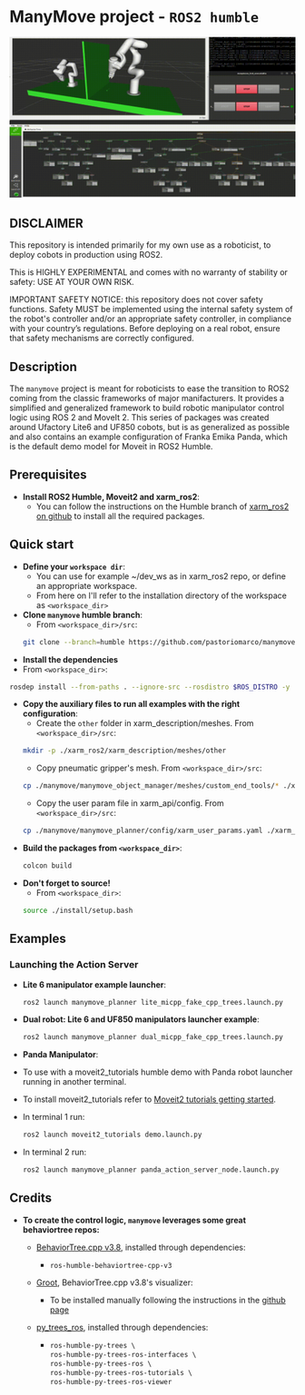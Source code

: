 # ManyMove project - `ROS2 humble`

![ManyMove example](https://github.com/pastoriomarco/manymove/blob/dfc9c7f00e11d70d5e27fd2e0c13bfcf5de6de54/media/manymove_example.gif)

## DISCLAIMER

This repository is intended primarily for my own use as a roboticist, to deploy cobots in production using ROS2. 

This is HIGHLY EXPERIMENTAL and comes with no warranty of stability or safety: USE AT YOUR OWN RISK. 

IMPORTANT SAFETY NOTICE: this repository does not cover safety functions. Safety MUST be implemented using the internal safety system of the robot's controller and/or an appropriate safety controller, in compliance with your country’s regulations. Before deploying on a real robot, ensure that safety mechanisms are correctly configured.

## Description

The `manymove` project is meant for roboticists to ease the transition to ROS2 coming from the classic frameworks of major manifacturers.
It provides a simplified and generalized framework to build robotic manipulator control logic using ROS 2 and MoveIt 2. 
This series of packages was created around Ufactory Lite6 and UF850 cobots, but is as generalized as possible and also contains an example configuration of Franka Emika Panda, which is the default demo model for Moveit in ROS2 Humble.

## Prerequisites

- **Install ROS2 Humble, Moveit2 and xarm_ros2**:
  - You can follow the instructions on the Humble branch of [xarm_ros2 on github](https://github.com/xArm-Developer/xarm_ros2/tree/humble) to install all the required packages.

## Quick start

- **Define your `workspace dir`**:
  - You can use for example ~/dev_ws as in xarm_ros2 repo, or define an appropriate workspace.
  - From here on I'll refer to the installation directory of the workspace as `<workspace_dir>`
- **Clone `manymove` humble branch**:
  - From `<workspace_dir>/src`:
  ```bash
  git clone --branch=humble https://github.com/pastoriomarco/manymove.git
  ```
-  **Install the dependencies**
  - From `<workspace_dir>`:
  ```bash
  rosdep install --from-paths . --ignore-src --rosdistro $ROS_DISTRO -y
  ```
- **Copy the auxiliary files to run all examples with the right configuration**:
  - Create the `other` folder in xarm_description/meshes. From `<workspace_dir>/src`:
  ```bash
  mkdir -p ./xarm_ros2/xarm_description/meshes/other
  ```
  - Copy pneumatic gripper's mesh. From `<workspace_dir>/src`:
  ```bash
  cp ./manymove/manymove_object_manager/meshes/custom_end_tools/* ./xarm_ros2/xarm_description/meshes/other/
  ```
  - Copy the user param file in xarm_api/config. From `<workspace_dir>/src`:
  ```bash
  cp ./manymove/manymove_planner/config/xarm_user_params.yaml ./xarm_ros2/xarm_api/config/
  ```
- **Build the packages from `<workspace_dir>`**: 
  ```bash
  colcon build
  ```
- **Don't forget to source!**
  - From `<workspace_dir>`:
  ```bash
  source ./install/setup.bash
  ```

## Examples

### Launching the Action Server

- **Lite 6 manipulator example launcher**:
  ```bash
  ros2 launch manymove_planner lite_micpp_fake_cpp_trees.launch.py
  ```
  
- **Dual robot: Lite 6 and UF850 manipulators launcher example**:
  ```bash
  ros2 launch manymove_planner dual_micpp_fake_cpp_trees.launch.py
  ```

- **Panda Manipulator**:
- To use with a moveit2_tutorials humble demo with Panda robot launcher running in another terminal.
- To install moveit2_tutorials refer to [Moveit2 tutorials getting started](https://moveit.picknik.ai/humble/doc/tutorials/getting_started/getting_started.html).
- In terminal 1 run:
  ```bash
  ros2 launch moveit2_tutorials demo.launch.py
  ```
- In terminal 2 run:
  ```bash
  ros2 launch manymove_planner panda_action_server_node.launch.py
  ```
  
## Credits

- **To create the control logic, `manymove` leverages some great behaviortree repos:**
  - [BehaviorTree.cpp v3.8](https://github.com/BehaviorTree/BehaviorTree.CPP/tree/v3.8), installed through dependencies:
    -     ros-humble-behaviortree-cpp-v3
  
  - [Groot](https://github.com/BehaviorTree/Groot), BehaviorTree.cpp v3.8's visualizer:
    - To be installed manually following the instructions in the [github page](https://github.com/BehaviorTree/Groot?tab=readme-ov-file#dependencies-installation-and-usage)
      
  - [py_trees_ros](https://github.com/splintered-reality/py_trees_ros), installed through dependencies:
    -     ros-humble-py-trees \
          ros-humble-py-trees-ros-interfaces \
          ros-humble-py-trees-ros \
          ros-humble-py-trees-ros-tutorials \
          ros-humble-py-trees-ros-viewer
